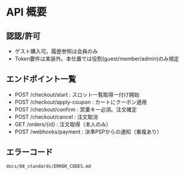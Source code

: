 # API 概要

## 認認/許可
- ゲスト購入可。履歴参照は会員のみ
- Token要件は実装外。本仕置では役割(guest/member/admin)のみ規定

## エンドポイント一覧
- POST /checkout/start              : スロット一覧取得ー付け開始
- POST /checkout/apply-coupon       : カートにクーポン適用
- POST /checkout/confirm            : 冥羮キー必須。注文確定
- POST /checkout/cancel             : 注文取消
- GET  /orders/{id}                 : 注文取得（本人のみ）
- POST /webhooks/payment            : 決準PSPからの通知（重複あり）

## エラーコード
`docs/08_standards/ERROR_CODES.md`
